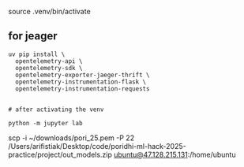 source .venv/bin/activate



## for jeager

```
uv pip install \                                 
  opentelemetry-api \
  opentelemetry-sdk \
  opentelemetry-exporter-jaeger-thrift \
  opentelemetry-instrumentation-flask \
  opentelemetry-instrumentation-requests
```


```

# after activating the venv

python -m jupyter lab
```


scp  -i ~/downloads/pori_25.pem -P 22 /Users/arifistiak/Desktop/code/poridhi-ml-hack-2025-practice/project/out_models.zip ubuntu@47.128.215.131:/home/ubuntu

